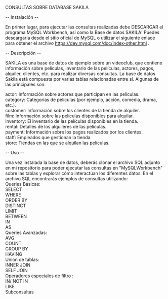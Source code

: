 CONSULTAS SOBRE DATABASE SAKILA

-- Instalación --

En primer lugar, para ejecutar las consultas realizadas debe DESCARGAR el programa MySQL Workbench, así como la Base de datos SAKILA: Puedes descargarla desde el sitio oficial de MySQL o utilizar el siguiente enlace para obtener el archivo https://dev.mysql.com/doc/index-other.html .

-- Descripción --

SAKILA es una base de datos de ejemplo sobre un videoclub, que contiene información sobre películas, inventario de las películas, actores, pagos, alquiler, clientes, etc. para realizar diversas consultas. 
La base de datos Sakila está compuesta por varias tablas relacionadas entre sí. Algunas de las principales son:

actor: Información sobre actores que participan en las películas.<br>
category: Categorías de películas (por ejemplo, acción, comedia, drama, etc.).<br>
customer: Información sobre los clientes de la tienda de alquiler.<br>
film: Información sobre las películas disponibles para alquilar.<br>
inventory: El inventario de las películas disponibles en la tienda.<br>
rental: Detalles de los alquileres de las películas.<br>
payment: Información sobre los pagos realizados por los clientes.<br>
staff: Empleados que gestionan la tienda.<br>
store: Tiendas en las que se alquilan las películas.<br>

-- Uso --

Una vez instalada la base de datos, deberás clonar el archivo SQL adjunto en mi repositorio para poder ejecutar las consultas en "MySQLWorkbench" sobre las tablas y explorar cómo interactúan los diferentes datos. En el archivo SQL encontrarás ejemplos de consultas utilizando: <br>
    Queries Básicas: <br>
        SELECT <br>
        WHERE <br>
        ORDER BY <br>
        DISTINCT <br>
        LIMIT <br>
        BETWEEN <br>
        IN <br>
        AS <br>
    Queries Avanzadas: <br>
        AVG <br>
        COUNT <br>
        GROUP BY <br>
        HAVING <br>
    Union de tablas: <br>
        INNER JOIN <br>
        SELF JOIN <br>
    Operadores especiales de filtro : <br>
        IN/ NOT IN <br>
        LIKE <br>
    Subconsultas